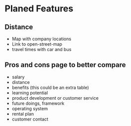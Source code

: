 # Planed Features

## Distance
- Map with company locations
- Link to open-street-map
- travel times with car and bus

## Pros and cons page to better compare
- salary 
- distance
- benefits (this could be an extra table)
- learning potential
- product development or customer service
- future doings, framework 
- operating system
- rental plan
- customer contact

